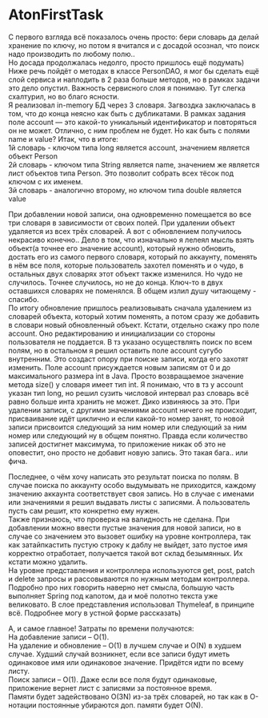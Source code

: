 # AtonFirstTask

С первого взгляда всё показалось очень просто: бери словарь да делай хранение по ключу, но потом я вчитался и с досадой осознал, что поиск надо производить по любому полю..  
Но досада продолжалась недолго, просто пришлось ещё подумать)  
Ниже речь пойдёт о методах в классе PersonDAO, я мог бы сделать ещё слой сервиса и наплодить в 2 раза больше методов, но в рамках задачи это дело опустил. Важность сервисного слоя я понимаю. Тут слегка схалтурил, но во благо ясности.  
Я реализовал in-memory БД через 3 словаря. Загвоздка заключалась в том, что до конца неясно как быть с дубликатами. В рамках задания поле account — это какой-то уникальный идентификатор и повторяться он не может. Отлично, с ним проблем не будет. Но как быть с полями name и value? Итак, что в итоге:  
 1й словарь - ключом типа long является account, значением является объект Person  
 2й словарь - ключом типа String является name, значением же является лист объектов типа Person. Это позволит собрать всех тёсок под ключом с их именем.  
 3й словарь - аналогично второму, но ключом типа double является value  

При добавлении новой записи, она одновременно помещается во все три словаря в зависимости от своих полей. При удалении объект удаляется из всех трёх словарей. А вот с обновлением получилось некрасиво конечно..
Дело в том, что изначально я лелеял мысль взять объект(а точнее его значение account), который нужно обновить, достать его из самого первого словаря, который по аккаунту, поменять в нём все поля, которые пользователь захотел поменять и о чудо, в остальных двух словарях этот объект также изменился. Но чудо не случилось. Точнее случилось, но не до конца. Ключ-то в двух оставшихся словарях не поменялся. В общем излил душу читающему - спасибо.  
По итогу обновление пришлось реализовывать сначала удалением из словарей объекта, который хотим поменять, а потом сразу же добавить в словари новый обновленный объект.
Кстати, отдельно скажу про поле account. Оно редактированию и инициализации со стороны пользователя не поддается. В тз указано осуществлять поиск по всем полям, но в остальном я решил оставить поле account сугубо внутренним. Это создаст опору при поиске записи, когда его захотят изменить. Поле account присуждается новым записям от 0 и до максимального размера int в Java. Просто возвращаемое значение метода size() у словаря имеет тип int. Я понимаю, что в тз у account указан тип long, но решил сузить числовой интервал раз словарь всё равно больше инта хранить не может. Дико извиняюсь за это. При удалении записи, с другими значениями account ничего не происходит, присваивание идёт циклично и если какой-то номер занят, то новой записи присвоится следующий за ним номер или следующий за ним номер или следующий ну в общем понятно. Правда если количество записей достигнет максимума, то приложение никак об это не оповестит, оно просто не добавит новую запись. Это такая бага.. или фича.  

Последнее, о чём хочу написать это результат поиска по полям. В случае поиска по аккаунту особо выдумывать не приходится, каждому значению аккаунта соответствует своя запись. Но в случае с именами или значениями я решил выдавать листы с записями. А пользователь пусть сам решит, кто конкретно ему нужен.  
Также признаюсь, что проверка на валидность не сделана. При добавлении можно ввести пустые значения для новой записи, но в случае со значением это вызовет ошибку на уровне контроллера, так как затайпкастить пустую строку к даблу не выйдет, зато пустое имя корректно отработает, получается такой вот склад безымянных. Их кстати можно удалить.  
На уровне представления и контроллера используются get, post, patch и delete запросы и рассовываются по нужным методам контроллера. Подробно про них говорить наверно нет смысла, большую часть выполняет Spring под капотом, да и моё полотно текста уже великовато. В слое представления использовал Thymeleaf, в принципе всё. Подробнее могу в устной форме рассказать)  

А, и самое главное! Затраты по времени получаются:  
На добавление записи – O(1).  
На удаление и обновление – O(1) в лучшем случае и O(N) в худшем случае. Худший случай возникнет, если все записи будут иметь одинаковое имя или одинаковое значение. Придётся идти по всему листу.  
Поиск записи – O(1). Даже если все поля будут одинаковые, приложение вернет лист с записями за постоянное время.  
Памяти будет задействовано O(3N) из-за трёх словарей, но так как в О-нотации постоянные убираются доп. памяти будет O(N).  

